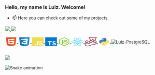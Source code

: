 ### Hello, my name is Luiz. Welcome!

- 📫 Here you can check out some of my projects.

<div>
<a href="https://github.com/Luiz-Felipe-Castro-dev">
<img height="170em" src="https://github-readme-stats.vercel.app/api?username=Luiz-Felipe-Castro-dev&show_icons=true&theme=tokyonight&custom_title=My%20Github%20Stats"/>
<img height="170em" src="https://github-readme-stats.vercel.app/api/top-langs/?username=Luiz-Felipe-Castro-dev&layout=compact&theme=tokyonight"/>
</div>
  
<div style="display: inline_block"><br>
    <img align="center" alt="Luiz-HTML" title="HTML" height="30" width="40" src="https://raw.githubusercontent.com/devicons/devicon/master/icons/html5/html5-original.svg">
    <img align="center" alt="Luiz-CSS" title="CSS" height="30" width="40" src="https://raw.githubusercontent.com/devicons/devicon/master/icons/css3/css3-original.svg">
    <img align="center" alt="Luiz-Js" title="JavaScript" height="30" width="40" src="https://raw.githubusercontent.com/devicons/devicon/master/icons/javascript/javascript-plain.svg">
    <img align="center" alt="Luiz-Ts" title="TypeScript" height="30" width="40" src="https://raw.githubusercontent.com/devicons/devicon/master/icons/typescript/typescript-plain.svg">
    <img align="center" alt="Luiz-NodeJS" title="NodeJS" height="30" width="40" src="https://raw.githubusercontent.com/devicons/devicon/master/icons/nodejs/nodejs-original.svg">
    <img align="center" alt="Luiz-React" title="React" height="30" width="40" src="https://raw.githubusercontent.com/devicons/devicon/master/icons/react/react-original.svg">
    <img align="center" alt="Luiz-Jest" title="Jest" height="30" width="40" src="https://raw.githubusercontent.com/devicons/devicon/master/icons/jest/jest-plain.svg">
    <img align="center" alt="Luiz-Python" title="Python" height="30" width="40" src="https://raw.githubusercontent.com/devicons/devicon/master/icons/python/python-original.svg">
    <img align="center" alt="Luiz-PostgreSQL" title="PostgreSQL" height="30" width="40" src="https://cdn.jsdelivr.net/gh/devicons/devicon/icons/postgresql/postgresql-original.svg">

  
 
  
  

</div>
  
  ##
 
<div>

 <a href="#" target="_blank"><img src="https://komarev.com/ghpvc/?username=Luiz-Felipe-Castro-dev&color=333333&style=for-the-badge" target="_blank"></a>

 ![Snake animation](https://github.com/imthedaniel/imthedaniel/blob/output/github-contribution-grid-snake.svg)
